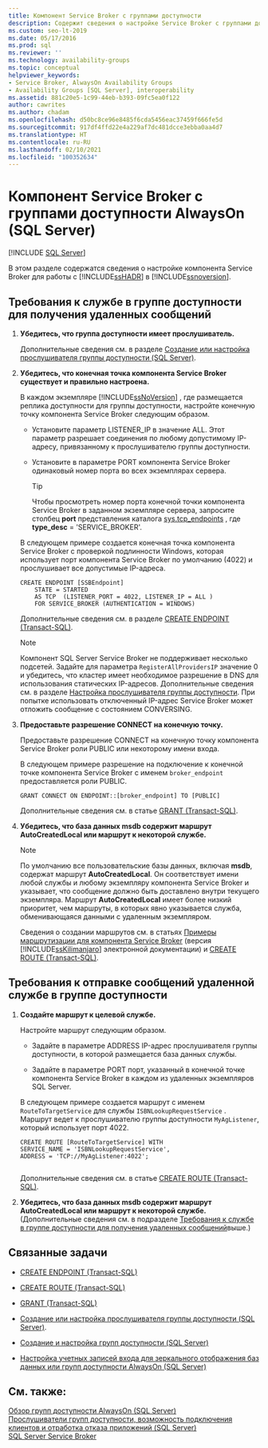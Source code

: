 ```yaml
---
title: Компонент Service Broker с группами доступности
description: Содержит сведения о настройке Service Broker с группами доступности Always On SQL Server.
ms.custom: seo-lt-2019
ms.date: 05/17/2016
ms.prod: sql
ms.reviewer: ''
ms.technology: availability-groups
ms.topic: conceptual
helpviewer_keywords:
- Service Broker, AlwaysOn Availability Groups
- Availability Groups [SQL Server], interoperability
ms.assetid: 881c20e5-1c99-44eb-b393-09fc5ea0f122
author: cawrites
ms.author: chadam
ms.openlocfilehash: d50bc8ce96e8485f6cda5456eac37459f666fe5d
ms.sourcegitcommit: 917df4ffd22e4a229af7dc481dcce3ebba0aa4d7
ms.translationtype: HT
ms.contentlocale: ru-RU
ms.lasthandoff: 02/10/2021
ms.locfileid: "100352634"
---
```

# <a name="service-broker-with-always-on-availability-groups-sql-server"></a>Компонент Service Broker с группами доступности AlwaysOn (SQL Server)
[!INCLUDE [SQL Server](../../../includes/applies-to-version/sqlserver.md)]

  В этом разделе содержатся сведения о настройке компонента Service Broker для работы с [!INCLUDE[ssHADR](../../../includes/sshadr-md.md)] в [!INCLUDE[ssnoversion](../../../includes/ssnoversion-md.md)].  
  
  
##  <a name="requirements-for-a-service-in-an-availability-group-to-receive-remote-messages"></a><a name="ReceiveRemoteMessages"></a> Требования к службе в группе доступности для получения удаленных сообщений  
  
1.  **Убедитесь, что группа доступности имеет прослушиватель.**  
  
     Дополнительные сведения см. в разделе [Создание или настройка прослушивателя группы доступности (SQL Server)](../../../database-engine/availability-groups/windows/create-or-configure-an-availability-group-listener-sql-server.md).  
  
2.  **Убедитесь, что конечная точка компонента Service Broker существует и правильно настроена.**  
  
     В каждом экземпляре [!INCLUDE[ssNoVersion](../../../includes/ssnoversion-md.md)] , где размещается реплика доступности для группы доступности, настройте конечную точку компонента Service Broker следующим образом.  
  
    -   Установите параметр LISTENER_IP в значение ALL. Этот параметр разрешает соединения по любому допустимому IP-адресу, привязанному к прослушивателю группы доступности.  
  
    -   Установите в параметре PORT компонента Service Broker одинаковый номер порта во всех экземплярах сервера.  
  
        > [!TIP]  
        >  Чтобы просмотреть номер порта конечной точки компонента Service Broker в заданном экземпляре сервера, запросите столбец **port** представления каталога [sys.tcp_endpoints](../../../relational-databases/system-catalog-views/sys-tcp-endpoints-transact-sql.md) , где **type_desc** = 'SERVICE_BROKER'.  
  
     В следующем примере создается конечная точка компонента Service Broker с проверкой подлинности Windows, которая использует порт компонента Service Broker по умолчанию (4022) и прослушивает все допустимые IP-адреса.  
  
    ```  
    CREATE ENDPOINT [SSBEndpoint]  
        STATE = STARTED  
        AS TCP  (LISTENER_PORT = 4022, LISTENER_IP = ALL )  
        FOR SERVICE_BROKER (AUTHENTICATION = WINDOWS)  
    ```  
  
     Дополнительные сведения см. в разделе [CREATE ENDPOINT (Transact-SQL)](../../../t-sql/statements/create-endpoint-transact-sql.md).  

    > [!NOTE]  
    Компонент SQL Server Service Broker не поддерживает несколько подсетей. Задайте для параметра `RegisterAllProvidersIP` значение 0 и убедитесь, что кластер имеет необходимое разрешение в DNS для использования статических IP-адресов. Дополнительные сведения см. в разделе [Настройка прослушивателя группы доступности](create-or-configure-an-availability-group-listener-sql-server.md). При попытке использовать отключенный IP-адрес Service Broker может отложить сообщение с состоянием CONVERSING.

3.  **Предоставьте разрешение CONNECT на конечную точку.**  
  
     Предоставьте разрешение CONNECT на конечную точку компонента Service Broker роли PUBLIC или некоторому имени входа.  
  
     В следующем примере разрешение на подключение к конечной точке компонента Service Broker с именем `broker_endpoint` предоставляется роли PUBLIC.  
  
    ```  
    GRANT CONNECT ON ENDPOINT::[broker_endpoint] TO [PUBLIC]  
    ```  
  
     Дополнительные сведения см. в статье [GRANT (Transact-SQL)](../../../t-sql/statements/grant-transact-sql.md).  
  
4.  **Убедитесь, что база данных msdb содержит маршрут AutoCreatedLocal или маршрут к некоторой службе.**  
  
    > [!NOTE]  
    >  По умолчанию все пользовательские базы данных, включая **msdb**, содержат маршрут **AutoCreatedLocal**. Он соответствует имени любой службы и любому экземпляру компонента Service Broker и указывает, что сообщение должно быть доставлено внутри текущего экземпляра. Маршрут **AutoCreatedLocal** имеет более низкий приоритет, чем маршруты, в которых явно указывается служба, обменивающаяся данными с удаленным экземпляром.  
  
     Сведения о создании маршрутов см. в статьях [Примеры маршрутизации для компонента Service Broker](https://msdn.microsoft.com/library/ms166090\(SQL.105\).aspx) (версия [!INCLUDE[ssKilimanjaro](../../../includes/sskilimanjaro-md.md)] электронной документации) и [CREATE ROUTE (Transact-SQL)](../../../t-sql/statements/create-route-transact-sql.md).  
  
##  <a name="requirements-for-sending-messages-to-a-remote-service-in-an-availability-group"></a><a name="SendRemoteMessages"></a> Требования к отправке сообщений удаленной службе в группе доступности  
  
1.  **Создайте маршрут к целевой службе.**  
  
     Настройте маршрут следующим образом.  
  
    -   Задайте в параметре ADDRESS IP-адрес прослушивателя группы доступности, в которой размещается база данных службы.  
  
    -   Задайте в параметре PORT порт, указанный в конечной точке компонента Service Broker в каждом из удаленных экземпляров SQL Server.  
  
     В следующем примере создается маршрут с именем `RouteToTargetService` для службы `ISBNLookupRequestService` . Маршрут ведет к прослушивателю группы доступности `MyAgListener`, который использует порт 4022.  
  
    ```  
    CREATE ROUTE [RouteToTargetService] WITH   
    SERVICE_NAME = 'ISBNLookupRequestService',   
    ADDRESS = 'TCP://MyAgListener:4022';  
  
    ```  
  
     Дополнительные сведения см. в статье [CREATE ROUTE (Transact-SQL)](../../../t-sql/statements/create-route-transact-sql.md).  
  
2.  **Убедитесь, что база данных msdb содержит маршрут AutoCreatedLocal или маршрут к некоторой службе.** (Дополнительные сведения см. в подразделе [Требования к службе в группе доступности для получения удаленных сообщений](#ReceiveRemoteMessages)выше.)  
  
##  <a name="related-tasks"></a><a name="RelatedTasks"></a> Связанные задачи  
  
-   [CREATE ENDPOINT (Transact-SQL)](../../../t-sql/statements/create-endpoint-transact-sql.md)  
  
-   [CREATE ROUTE (Transact-SQL)](../../../t-sql/statements/create-route-transact-sql.md)  
  
-   [GRANT (Transact-SQL)](../../../t-sql/statements/grant-transact-sql.md)  
  
-   [Создание или настройка прослушивателя группы доступности (SQL Server)](../../../database-engine/availability-groups/windows/create-or-configure-an-availability-group-listener-sql-server.md).  
  
-   [Создание и настройка групп доступности (SQL Server)](../../../database-engine/availability-groups/windows/creation-and-configuration-of-availability-groups-sql-server.md)  
  
-   [Настройка учетных записей входа для зеркального отображения баз данных или групп доступности AlwaysOn (SQL Server)](../../../database-engine/database-mirroring/set-up-login-accounts-database-mirroring-always-on-availability.md)  
  
## <a name="see-also"></a>См. также:  
 [Обзор групп доступности AlwaysOn (SQL Server)](../../../database-engine/availability-groups/windows/overview-of-always-on-availability-groups-sql-server.md)   
 [Прослушиватели групп доступности, возможность подключения клиентов и отработка отказа приложений (SQL Server)](../../../database-engine/availability-groups/windows/listeners-client-connectivity-application-failover.md)   
 [SQL Server Service Broker](../../../database-engine/configure-windows/sql-server-service-broker.md)  
  
  
